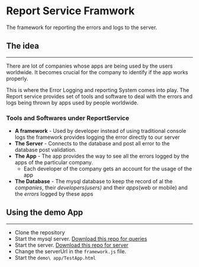 # Report Service Framwork
The framework for reporting the errors and logs to the server.

## The idea
---
There are lot of companies whose apps are being used by the users worldwide. It becomes crucial for the company to identify if the app works properly.

This is where the Error Logging and reporting System comes into play. The Report service provides set of tools and software to deal with the errors and logs being thrown by apps used by people worldwide.

### Tools and Softwares under ReportService
 - **A framework** - Used by developer instead of using traditional console logs the framework provides logging the error directly to our server
 - **The Server** - Connects to the database and post all error to the database post validation.
 - **The App** - The app provides the way to see all the errors logged by the apps of the particular company.
    - Each developer of the company gets an account for the usage of the app
- **The Database** - The mysql database to keep the record of al the _companies_, their _developers(users)_ and their _apps_(web or mobile) and the _errors_ logged by these apps

## Using the demo App
---
 - Clone the repository
 - Start the mysql server. [Download this repo for queries](https://github.com/pranaygupta1999/ReportService-database.git)
 - Start the server. [Download this repo for server](https://github.com/pranaygupta1999/ReportService-Server.git)
 - Change the serverUrl in the `framework.js` file.
 - Start the `demo\ app/TestApp.html`




